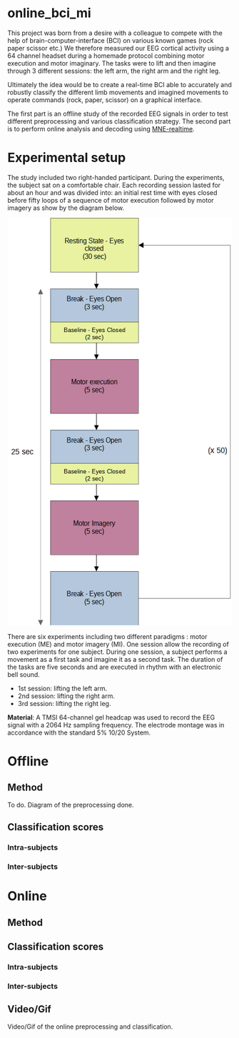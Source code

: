 # online_bci_mi
This project was born from a desire with a colleague to compete with the help of brain-computer-interface (BCI)
on various known games (rock paper scissor etc.) We therefore measured our EEG cortical activity
using a 64 channel headset during a homemade protocol combining motor execution and motor imaginary. 
The tasks were to lift and then imagine through 3 different sessions: the left arm, the right arm 
and the right leg.

Ultimately the idea would be to create a real-time BCI able to accurately and robustly classify
the different limb movements and imagined movements to operate commands (rock, paper, scissor) on a
graphical interface.

The first part is an offline study of the recorded EEG signals in order to test different preprocessing
and various classification strategy.
The second part is to perform online analysis and decoding using [MNE-realtime](https://github.com/mne-tools/mne-realtime).

# Experimental setup
The study included two right-handed participant. During the experiments, the subject sat on a 
comfortable chair. Each recording session lasted for about an hour and was divided into: an initial
rest time with eyes closed before fifty loops of a sequence of motor execution followed by motor
imagery as show by the diagram below.

<p align="center">
<img src="docs\readme_img\protocol.png" width="547" height="913">
</p>

There are six experiments including two different paradigms : motor execution (ME) and motor imagery (MI).
One session allow the recording of two experiments for one subject. During one session, a subject 
performs a movement as a first task and imagine it as a second task. The duration of the tasks are 
five seconds and are executed in rhythm with an electronic bell sound.

- 1st session: lifting the left arm.
- 2nd session: lifting the right arm.
- 3rd session: lifting the right leg.

**Material**: A TMSI 64-channel gel headcap was used to record the EEG signal with a 2064 Hz sampling 
frequency. The electrode montage was in  accordance with the standard 5% 10/20 System.

# Offline

## Method
To do. Diagram of the preprocessing done.

## Classification scores

### Intra-subjects

### Inter-subjects

# Online

## Method

## Classification scores

### Intra-subjects

### Inter-subjects

## Video/Gif
Video/Gif of the online preprocessing and classification.